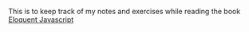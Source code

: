 This is to keep track of my notes and exercises while reading the book
[Eloquent Javascript](https://eloquentjavascript.net/)